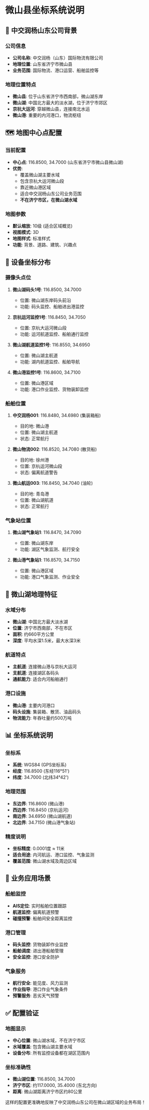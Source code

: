 # 微山县坐标系统说明

## 🏢 中交润杨山东公司背景

### 公司信息
- **公司名称**: 中交润杨（山东）国际物流有限公司
- **地理位置**: 山东省济宁市微山县
- **业务范围**: 国际物流、港口运营、船舶监控等

### 地理位置特点
- **微山县**: 位于山东省济宁市西南部，微山湖东岸
- **微山湖**: 中国北方最大的淡水湖，位于济宁市郊区
- **京杭大运河**: 穿越微山县，连接南北水运
- **微山港**: 重要的内河港口，物流枢纽

## 🗺️ 地图中心点配置

### 当前配置
- **中心点**: 116.8500, 34.7000 (山东省济宁市微山县微山湖)
- **优势**: 
  - 覆盖微山湖主要水域
  - 包含京杭大运河微山段
  - 靠近微山港区域
  - 适合中交润杨山东公司业务范围
  - **不在济宁市区，在微山湖水域**

### 地图参数
- **默认缩放**: 10级 (适合区域概览)
- **视图模式**: 3D
- **地图样式**: 标准样式
- **功能**: 背景、道路、建筑、兴趣点

## 📍 设备坐标分布

### 摄像头点位
1. **微山湖码头1号**: 116.8500, 34.7000
   - 位置: 微山湖东岸码头前沿
   - 功能: 码头监控、船舶进出港监控

2. **京杭运河监控1号**: 116.8450, 34.7050
   - 位置: 京杭大运河微山段
   - 功能: 运河航道监控、船舶通行监控

3. **微山湖航道监控1号**: 116.8550, 34.6950
   - 位置: 微山湖主航道
   - 功能: 湖内航道监控、船舶导航

4. **微山港监控1号**: 116.8600, 34.7100
   - 位置: 微山港区域
   - 功能: 港口作业监控、货物装卸监控

### 船舶位置
1. **中交润杨001**: 116.8480, 34.6980 (集装箱船)
   - 目的地: 微山港
   - 位置: 微山湖主航道
   - 状态: 正常航行

2. **微山物流002**: 116.8520, 34.7080 (散货船)
   - 目的地: 徐州港
   - 位置: 京杭运河微山段
   - 状态: 偏离航道警告

3. **微山航运003**: 116.8450, 34.7040 (油轮)
   - 目的地: 青岛港
   - 位置: 微山湖航道
   - 状态: 正常航行

### 气象站位置
1. **微山湖气象站1**: 116.8470, 34.7090
   - 位置: 微山湖东岸
   - 功能: 湖区气象监测、航行安全

2. **微山港气象站1**: 116.8570, 34.7150
   - 位置: 微山港区域
   - 功能: 港口气象监测、作业安全

## 🌊 微山湖地理特征

### 水域分布
- **微山湖**: 中国北方最大淡水湖
- **位置**: 济宁市西南部，不在市区
- **面积**: 约660平方公里
- **深度**: 平均水深1.5米，最大水深3米

### 航道特点
- **主航道**: 连接微山港与京杭大运河
- **支航道**: 连接湖区各码头
- **通航能力**: 适合内河船舶通行

### 港口设施
- **微山港**: 主要内河港口
- **码头设施**: 集装箱、散货、油品码头
- **物流能力**: 年吞吐量约500万吨

## 📊 坐标系统说明

### 坐标系
- **系统**: WGS84 (GPS坐标系)
- **经度**: 116.8500 (东经116°51')
- **纬度**: 34.7000 (北纬34°42')

### 地理范围
- **东边界**: 116.8600 (微山港)
- **西边界**: 116.8450 (京杭运河)
- **南边界**: 34.6950 (微山湖航道)
- **北边界**: 34.7150 (微山港气象站)

### 精度说明
- **坐标精度**: 0.0001度 ≈ 11米
- **适合用途**: 内河航运、港口监控、气象监测
- **覆盖范围**: 微山湖水域及周边区域

## 🎯 业务应用场景

### 船舶监控
- **AIS定位**: 实时船舶位置跟踪
- **航道监控**: 偏离航道预警
- **碰撞预警**: 船舶间安全距离监控

### 港口管理
- **码头监控**: 货物装卸作业监控
- **船舶调度**: 进出港船舶管理
- **安全监控**: 港口安全防护

### 气象服务
- **航行安全**: 能见度、风力监测
- **作业指导**: 港口作业气象条件
- **预警服务**: 恶劣天气预警

## ✅ 配置验证

### 地图显示
- **中心位置**: 微山湖水域，不在济宁市区
- **水域覆盖**: 包含微山湖主要水域
- **设备分布**: 所有监控设备都在湖区范围内

### 坐标准确性
- **微山湖位置**: 116.8500, 34.7000
- **济宁市区**: 约117.0000, 35.4000 (东北方向)
- **距离**: 微山湖距离济宁市区约80公里

这样的配置更准确地反映了中交润杨山东公司在微山湖区域的业务布局！
